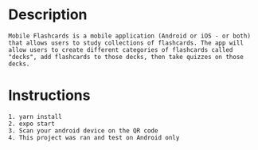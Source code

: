 # Description

    Mobile Flashcards is a mobile application (Android or iOS - or both) that allows users to study collections of flashcards. The app will allow users to create different categories of flashcards called "decks", add flashcards to those decks, then take quizzes on those decks.

# Instructions

    1. yarn install
    2. expo start
    3. Scan your android device on the QR code
    4. This project was ran and test on Android only
